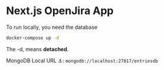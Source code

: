 # Next.js OpenJira App

To run locally, you need the database

```bash
docker-compose up -d
```

The -d, means **detached**.

MongoDB Local URL ⚓: `mongodb://localhost:27017/entriesdb`

